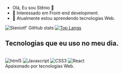 -  Olá, Eu sou Stênio  👋
-  👀 Interessado em  Front-end development.
-  🌱 Atualmente estou aprendendo tecnologias Web.



![Steniotf' GitHub stats](https://github-readme-stats.vercel.app/api?username=Steniotf&show_icons=true&theme=dracula)
[![Top Langs](https://github-readme-stats.vercel.app/api/top-langs/?username=Steniotf&layout=compact)](https://github.com/Steniotf/github-readme-stats)



## Tecnologias que eu uso no meu dia.

<div style = "display: inline_block"><br/>
  <img align="" alt="html5" src="https://img.shields.io/badge/HTML-239120?style=for-the-badge&logo=html5&logoColor=white"/>
  <img align="" alt="Javascript" src="https://img.shields.io/badge/JavaScript-323330?style=for-the-badge&logo=javascript&logoColor=F7DF1E"/>
  <img align="" alt="CSS3" src="https://img.shields.io/badge/CSS-239120?&style=for-the-badge&logo=css3&logoColor=white"/>
  <img align="" alt="React" src="https://img.shields.io/badge/React-20232A?style=for-the-badge&logo=react&logoColor=61DAFB"/>
</div
 <br/>
 Apaixonado por tecnologias Web.

